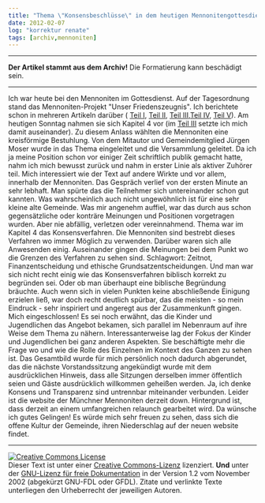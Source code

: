 ```yaml
---
title: "Thema \"Konsensbeschlüsse\" in dem heutigen Mennonitengottesdienst"
date: 2012-02-07
log: "korrektur renate"
tags: [archiv,mennoniten]
---
```

<hr><b>Der Artikel stammt aus dem Archiv!</b> Die Formatierung kann beschädigt sein.<hr>
Ich war heute bei den Mennoniten im Gottesdienst. Auf der Tagesordnung stand das Mennoniten-Projekt &quot;Unser Friedenszeugnis&quot;. Ich berichtete schon in mehreren Artikeln dar&uuml;ber ( <a href="http://www.the-independent-friend.de/?q=node/740">Teil I</a>, <a href="http://www.the-independent-friend.de/?q=node/743">Teil II</a>, <a href="http://www.the-independent-friend.de/?q=node/745">Teil III</a>,<a href="http://www.the-independent-friend.de/?q=node/747">Teil IV</a>, <a href="http://www.the-independent-friend.de/?q=node/748">Teil V</a>). Am heutigen Sonntag nahmen sie sich Kapitel 4 vor (im  <a href="http://www.the-independent-friend.de/?q=node/745">Teil III</a> setzte ich mich damit auseinander).
<!--break-->
Zu diesem Anlass w&auml;hlten die Mennoniten eine kreisf&ouml;rmige Bestuhlung. Von dem Mitautor und Gemeindemitglied J&uuml;rgen Moser wurde in das Thema eingeleitet und die Versammlung geleitet. Da ich ja meine Position schon vor einiger Zeit schriftlich publik gemacht hatte,  nahm ich mich bewusst zur&uuml;ck und nahm in erster Linie als aktiver Zuh&ouml;rer teil. Mich interessiert wie der Text auf andere Wirkte und vor allem, innerhalb der Mennoniten. Das Gespr&auml;ch verlief von der ersten Minute an sehr lebhaft. Man sp&uuml;rte das die Teilnehmer sich untereinander schon gut kannten.  Was wahrscheinlich auch nicht ungew&ouml;hnlich ist f&uuml;r eine sehr kleine alte Gemeinde. Was mir angenehm auffiel, war das durch aus schon gegens&auml;tzliche oder kontr&auml;re Meinungen und Positionen vorgetragen wurden. Aber nie abf&auml;llig, verletzen oder vereinnahmend.
Thema war im Kapitel 4 das Konsensverfahren. Die Mennoniten sind bestrebt dieses Verfahren wo immer M&ouml;glich zu verwenden. Dar&uuml;ber waren sich alle Anwesenden einig. Auseinander gingen die Meinungen bei dem Punkt wo die Grenzen des Verfahren zu sehen sind. Schlagwort: Zeitnot, Finanzentscheidung und ethische Grundsatzentscheidungen. Und man war sich nicht recht einig wie das Konsensverfahren biblisch korrekt zu begr&uuml;nden sei. Oder ob man &uuml;berhaupt eine biblische Begr&uuml;ndung br&auml;uchte. Auch wenn sich in vielen Punkten keine abschlie&szlig;ende Einigung erzielen lie&szlig;, war doch recht deutlich sp&uuml;rbar, das die meisten - so mein Eindruck - sehr inspiriert und angeregt aus der Zusammenkunft gingen. Mich eingeschlossen!
Es sei noch erw&auml;hnt, das die Kinder und Jugendlichen das Angebot bekamen, sich parallel im Nebenraum auf ihre Weise dem Thema zu n&auml;hern. Interessanterweise lag der Fokus der Kinder und Jugendlichen bei ganz anderen Aspekten. Sie besch&auml;ftigte mehr die Frage wo und wie die Rolle des Einzelnen im Kontext des Ganzen zu sehen ist.
Das Gesamtbild wurde f&uuml;r mich pers&ouml;nlich noch dadurch abgerundet, das die n&auml;chste Vorstandssitzung angek&uuml;ndigt wurde mit dem ausdr&uuml;cklichen Hinweis, dass alle Sitzungen derselben immer &ouml;ffentlich seien und G&auml;ste ausdr&uuml;cklich willkommen gehei&szlig;en werden. Ja, ich denke Konsens und Transparenz sind untrennbar miteinander verbunden. Leider ist die website der M&uuml;nchner Mennoniten derzeit down. Hintergrund ist, dass derzeit an einem umfangreichen relaunch gearbeitet wird. Da w&uuml;nsche ich gutes Gelingen! Es w&uuml;rde mich sehr freuen zu sehen, dass sich die offene Kultur der Gemeinde, ihren Niederschlag auf der neuen website findet.
<hr />
<a href="http://creativecommons.org/licenses/by-sa/3.0/de/" rel="license"><img src="http://i.creativecommons.org/l/by-sa/3.0/de/88x31.png" style="border-width: 0pt;" alt="Creative Commons License" /></a><br />
Dieser <span rel="dc:type" href="http://purl.org/dc/dcmitype/Text" xmlns:dc="http://purl.org/dc/elements/1.1/">Text</span> ist unter einer <a href="http://creativecommons.org/licenses/by-sa/3.0/de/" rel="license">Creative Commons-Lizenz</a> lizenziert. <b>Und</b> unter der <a href="http://de.wikipedia.org/wiki/GFDL">GNU-Lizenz f&uuml;r freie Dokumentation</a> in der Version 1.2 vom November 2002 (abgek&uuml;rzt GNU-FDL oder GFDL). Zitate und verlinkte Texte unterliegen den Urheberrecht der jeweiligen Autoren.
